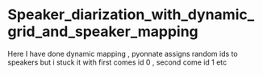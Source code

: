 # Speaker_diarization_with_dynamic_grid_and_speaker_mapping
Here I have done dynamic mapping , pyonnate assigns random ids to speakers but i stuck it with first comes id 0 , second come id 1 etc 
